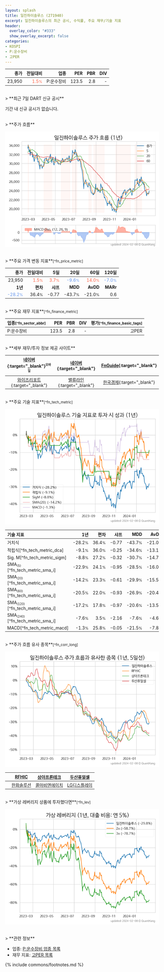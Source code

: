 ```yaml
---
layout: splash
title: 일진하이솔루스 (271940)
excerpt: 일진하이솔루스의 최근 공시, 수익률, 주요 재무/기술 지표
header:
  overlay_color: "#333"
  show_overlay_excerpt: false
categories:
- KOSPI
- P:운수장비
- 고PER
---
```


| **종가** | **전일대비** | **업종** | **PER** | **PBR** | **DIV** |
| -------: | -----------: | -------: | ------: | ------: | ------: |
| 23,950 | <span style="color: tomato">1.5<small>%</small></span> | P:운수장비 | 123.5 | 2.8 | - |

<!-- more -->

<br>
> **최근 7일 DART 신규 공시**<a id="dart"></a>

기간 내 신규 공시가 없습니다.

<br>
> **주가 흐름**<a id="price"></a>

![271940](/stock/images/271940.png)

<br>
> **주요 가격 변동 지표**<small>[^fn_price_metric]</small>

| **종가** | **전일대비** | **5일** | **20일** | **60일** | **120일** |
| -------: | -----------: | ------: | -------: | -------: | --------: |
| 23,950 | <span style="color: tomato">1.5<small>%</small></span> | <span style="color: tomato">3.7<small>%</small></span> | <span style="color: cornflowerblue">-9.6<small>%</small></span> | <span style="color: tomato">14.0<small>%</small></span> | <span style="color: cornflowerblue">-7.0<small>%</small></span> |
| **1년** | **편차** | **샤프** | **MDD** | **AvDD** | **MARr** |
| <span style="color: cornflowerblue">-28.2<small>%</small></span> | 36.4<small>%</small> | -0.77 | -43.7<small>%</small> | -21.0<small>%</small> | 0.6 |

<br>
> **주요 재무 지표**<small>[^fn_finance_metric]</small>

| **업종**<small>[^fn_sector_abbr]</small> | **PER** | **PBR** | **DIV** | **평가**<small>[^fn_finance_basic_tags]</small> |
| :--------------------------------------- | ------: | ------: | ------: | ----------------------------------------------: |
| P:운수장비 | 123.5 | 2.8 | - | 고PER |

<br>
> **세부 재무/투자 정보 제공 사이트**

| [네이버](https://m.stock.naver.com/domestic/stock/271940/finance/summary){:target="_blank"}<sup><small>모바일</small></sup> | [네이버](https://finance.naver.com/item/coinfo.naver?code=271940){:target="_blank"} | [FnGuide](https://comp.fnguide.com/SVO2/ASP/SVD_Invest.asp?gicode=A271940&MenuYn=Y){:target="_blank"} |
| :---: | :---: | :---: |
| [와이즈리포트](https://comp.wisereport.co.kr/company/c1040001.aspx?cmp_cd=271940){:target="_blank"} | [밸류라인](https://www.valueline.co.kr/finance/summary/271940){:target="_blank"} | [한국경제](https://markets.hankyung.com/stock/271940/financial-summary){:target="_blank"} |

<br>
> **주요 기술 지표**<small>[^fn_tech_metric]</small>


![271940](/stock/images/271940_tech.png)

| **기술 지표** | **1년** | **편차** | **샤프** | **MDD** | **AvDD** |
| :------------ | ------: | -----------: | -------: | ------: | -------: |
| 거치식 | -28.2<small>%</small> | 36.4<small>%</small> | -0.77 | -43.7<small>%</small> | -21.0<small>%</small> |
| 적립식[^fn_tech_metric_dca] | -9.1<small>%</small> | 36.0<small>%</small> | -0.25 | -34.6<small>%</small> | -13.1<small>%</small> |
| Sig. M[^fn_tech_metric_sigm] | -8.8<small>%</small> | 27.2<small>%</small> | -0.32 | -30.7<small>%</small> | -14.7<small>%</small> |
| SMA<small><sub>(5)</sub></small>[^fn_tech_metric_sma_i] | -22.9<small>%</small> | 24.1<small>%</small> | -0.95 | -28.5<small>%</small> | -16.0<small>%</small> |
| SMA<small><sub>(20)</sub></small>[^fn_tech_metric_sma_i] | -14.2<small>%</small> | 23.3<small>%</small> | -0.61 | -29.9<small>%</small> | -15.5<small>%</small> |
| SMA<small><sub>(60)</sub></small>[^fn_tech_metric_sma_i] | -20.5<small>%</small> | 22.0<small>%</small> | -0.93 | -26.9<small>%</small> | -20.4<small>%</small> |
| SMA<small><sub>(120)</sub></small>[^fn_tech_metric_sma_i] | -17.2<small>%</small> | 17.8<small>%</small> | -0.97 | -20.6<small>%</small> | -13.5<small>%</small> |
| SMA<small><sub>(240)</sub></small>[^fn_tech_metric_sma_i] | -7.6<small>%</small> | 3.5<small>%</small> | -2.16 | -7.6<small>%</small> | -4.6<small>%</small> |
| MACD[^fn_tech_metric_macd] | -1.3<small>%</small> | 25.8<small>%</small> | -0.05 | -21.5<small>%</small> | -7.8<small>%</small> |

<br>
> **주가 흐름 유사 종목**<a id="corr"></a><small>[^fn_corr_long]</small>

![271940](/stock/images/271940_corr.png)

|       | [RFHIC](/218410/) | [상아프론테크](/089980/) | [두산퓨얼셀](/336260/) |
| :---: | :------------------------------------: | :------------------------------------: | :------------------------------------: |
|       | [한화솔루션](/009830/) | [콜마비앤에이치](/200130/) | [LG디스플레이](/034220/) |

<br>
> **가상 레버리지 상품에 투자했다면**<a id="2x"></a><small>[^fn_lev]</small>

![271940](/stock/images/271940_2x.png)

<br>
> **관련 정보**

- 업종: [P:운수장비 업종 목록](/stats/sector/kospi_업종_운수장비_종목/)
- 재무 지표: [고PER 목록](/fn/fn_high_per/)

{% include commons/footnotes.md %}